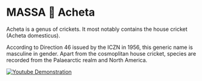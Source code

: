 # MASSA 🦗 Acheta


Acheta is a genus of crickets.
It most notably contains the house cricket (Acheta domesticus).

According to Direction 46 issued by the ICZN in 1956, this generic name is masculine in gender.
Apart from the cosmoplitan house cricket, species are recorded from the Palaearctic realm and North America.


[![Youtube Demonstration](https://img.youtube.com/vi/zdX3kZdsOz8/0.jpg)](https://www.youtube.com/watch?v=zdX3kZdsOz8)